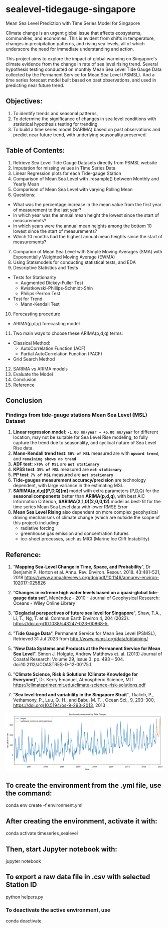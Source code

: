 # sealevel-tidegauge-singapore
Mean Sea Level Prediction with Time Series Model for Singapore

Climate change is an urgent global issue that affects ecosystems, communities, and economies. This is evident from shifts in temperature, changes in precipitation patterns, and rising sea levels, all of which underscore the need for immediate understanding and action.

This project aims to explore the impact of global warming on Singapore's climate evidence from the change in rate of sea level rising trend. Several hypothesis testing conducted on monthly Mean Sea Level Tide Gauge Data collected by the Permanent Service for Mean Sea Level (PSMSL). And a time series forecast model built based on past observations, and used in predicting near future trend. 

## Objectives: 

1. To identify trends and seasonal patterns, 
2. To determine the significance of changes in sea level conditions with statistical hypothesis testing for trending 
3. To build a time series model (SARIMA) based on past observations and predict near future trend, with underlying seasonality preserved.

## Table of Contents:
1. Retrieve Sea Level Tide Gauge Datasets directly from PSMSL website
2. Imputation for missing values in Time Series Data
3. Linear Regression plots for each Tide-gauge Station
4. Comparison of Mean Sea Level with .resample() between Monthly and Yearly Mean
5. Comparison of Mean Sea Level with varying Rolling Mean
6. Questions:
- What was the percentage increase in the mean value from the first year of measurement to the last year?
- In which year was the annual mean height the lowest since the start of measurements?
- In which years were the annual mean heights among the bottom 10 lowest since the start of measurements?
- Which 10 months had the highest annual mean heights since the start of measurements?
7. Comparion of Mean Sea Level with Simple Moving Averages (SMA) with Exponentially Weighted Moving Average (EWMA)
8. Using Statsmodels for conducting statistical tests, and EDA
9. Descriptive Statistics and Tests
- Tests for Stationarity
    - Augmented Dickey-Fuller Test
    - Kwiatkowski-Phillips-Schmidt-Shin
    - Philips-Perron Test
- Test for Trend
    - Mann-Kendall Test
10. Forecasting procedure
- ARIMA(p,d,q) forecasting model
11. Two main ways to choose these ARIMA(p,d,q) terms:
- Classical Method: 
    - AutoCorrelation Function (ACF)
    - Partial AutoCorrelation Function (PACF)
- Grid Search Method
12. SARIMA vs ARIMA models
13. Evaluate the Model
14. Conclusion
15. Reference

## Conclusion

### Findings from tide-gauge stations Mean Sea Level (MSL) Dataset 

1. **Linear regression model**: **`-1.00 mm/year ~ +6.88 mm/year`** for different location, may not be suitable for Sea Level Rise modeling, to fully capture the trend due to seasonality, and cyclical nature of Sea Level Rise data.
2. **Mann-Kendall trend test**: **`50% of MSL`** measured are with **`upward trend`**, and **`remaining shows no trend`**
3. **ADF test**: **`>70% of MSL`** are **`not stationary`**
4. **KPSS test**: **`35% of MSL`** measured are **`not stationary`**
5. **PP test**: **`7% of MSL`** measured are **`not stationary`**
6. **Tide-gauges measurement accuracy/precision** are technology dependent, with large variance in the estimating MSL.
7. **SARIMA(p,d,q)(P,D,Q)[m]** model with extra parameters (P,D,Q) for the **seasonal components** better than **ARIMA(p,d,q)**, with best AIC Information Criterion, **SARIMA(2,1,0)(2,0,0,12)** model as best-fit for the time series Mean Sea Level data with lower RMSE Error
8. **Mean Sea Level Rising** also dependent on more complex geophysical driving mechanisms of climate change (which are outside the scope of this project) including:
    - radiative forcing 
    - greenhouse gas emission and concentration futures
    - ice-sheet processes, such as MICI (Marine Ice Cliff Instability)

## Reference:

1. "**Mapping Sea-Level Change in Time, Space, and Probability**", Dr Benjamin P. Horton et al. Annu. Rev. Environ. Resour. 2018. 43:481–521, 2018 https://www.annualreviews.org/doi/pdf/10.1146/annurev-environ-102017-025826

2. "**Changes in extreme high water levels based on a quasi‐global tide‐gauge data set**", Menéndez - 2010 - Journal of Geophysical Research: Oceans - Wiley Online Library

3. "**Deglacial perspectives of future sea level for Singapore**", Shaw, T.A., Li, T., Ng, T. et al. Commun Earth Environ 4, 204 (2023). https://doi.org/10.1038/s43247-023-00868-5 

4. "**Tide Gauge Data**", Permanent Service for Mean Sea Level (PSMSL), Retrieved 31 Jul 2023 from http://www.psmsl.org/data/obtaining/

5. "**New Data Systems and Products at the Permanent Service for Mean Sea Level**". Simon J. Holgate, Andrew Matthews et. al. (2013) Journal of Coastal Research: Volume 29, Issue 3: pp. 493 – 504. doi:10.2112/JCOASTRES-D-12-00175.1.

6. "**Climate Science, Risk & Solutions (Climate Knowledge for Everyone)**", Dr. Kerry Emanuel, Atmospheric Science, MIT https://climateprimer.mit.edu/climate-science-risk-solutions.pdf

7. "**Sea level trend and variability in the Singapore Strait**", Tkalich, P., Vethamony, P., Luu, Q.-H., and Babu, M. T. , Ocean Sci., 9, 293–300, https://doi.org/10.5194/os-9-293-2013, 2013

![](Mean_Sea_Level_Prediction_with_SARIMA.png)

## To create the environment from the .yml file, use the command:

conda env create -f environment.yml

## After creating the environment, activate it with:

conda activate timeseries_sealevel

## Then, start Jupyter notebook with:

jupyter notebook

## To export a raw data file in .csv with selected Station ID

python helpers.py

### To deactivate the active environment, use

conda deactivate

